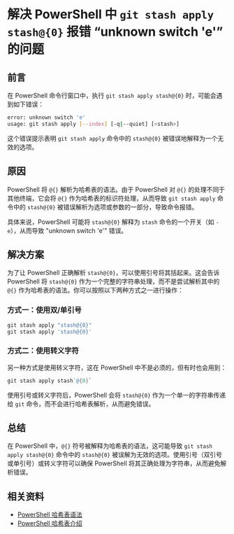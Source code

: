 # 解决 PowerShell 中 `git stash apply stash@{0}` 报错 “unknown switch 'e'” 的问题

## 前言

在 PowerShell 命令行窗口中，执行 `git stash apply stash@{0}` 时，可能会遇到如下错误：

```bash
error: unknown switch 'e'
usage: git stash apply [--index] [-q|--quiet] [<stash>]
```

这个错误提示表明 `git stash apply` 命令中的 `stash@{0}` 被错误地解释为一个无效的选项。

## 原因

PowerShell 将 `@{}` 解析为哈希表的语法。由于 PowerShell 对 `@{}` 的处理不同于其他终端，它会将 `@{}` 作为哈希表的标识符处理，从而导致 `git stash apply` 命令中的 `stash@{0}` 被错误解析为选项或参数的一部分，导致命令报错。

具体来说，PowerShell 可能将 `stash@{0}` 解释为 `stash` 命令的一个开关（如 `-e`），从而导致 "unknown switch 'e'" 错误。

## 解决方案

为了让 PowerShell 正确解析 `stash@{0}`，可以使用引号将其括起来。这会告诉 PowerShell 将 `stash@{0}` 作为一个完整的字符串处理，而不是尝试解析其中的 `@{}` 作为哈希表的语法。你可以按照以下两种方式之一进行操作：

### 方式一：使用双/单引号

```powershell
git stash apply "stash@{0}"
git stash apply 'stash@{0}'
```

### 方式二：使用转义字符

另一种方式是使用转义字符，这在 PowerShell 中不是必须的，但有时也会用到：

```powershell
git stash apply stash`@{0}`
```

使用引号或转义字符后，PowerShell 会将 `stash@{0}` 作为一个单一的字符串传递给 `git` 命令，而不会进行哈希表解析，从而避免错误。


## 总结

在 PowerShell 中，`@{}` 符号被解释为哈希表的语法，这可能导致 `git stash apply stash@{0}` 命令中的 `stash@{0}` 被误解为无效的选项。使用引号（双引号或单引号）或转义字符可以确保 PowerShell 将其正确处理为字符串，从而避免解析错误。


## 相关资料

- [PowerShell 哈希表语法](https://learn.microsoft.com/zh-cn/powershell/module/microsoft.powershell.core/about/about_operators?view=powershell-7.4#hash-table-literal-syntax-)
- [PowerShell 哈希表介绍](https://learn.microsoft.com/zh-cn/powershell/module/microsoft.powershell.core/about/about_hash_tables?view=powershell-7.4)





